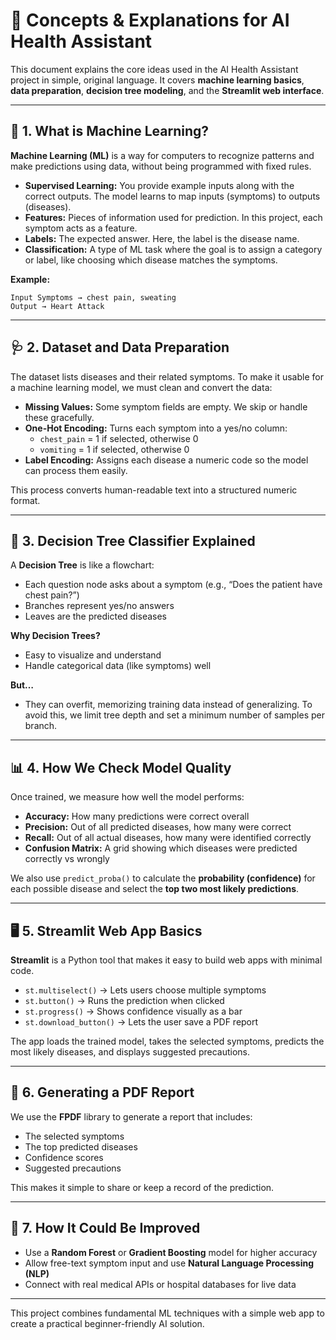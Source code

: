 # 📘 Concepts & Explanations for AI Health Assistant

This document explains the core ideas used in the AI Health Assistant project in simple, original language. It covers **machine learning basics**, **data preparation**, **decision tree modeling**, and the **Streamlit web interface**.

---

## 🤖 1. What is Machine Learning?

**Machine Learning (ML)** is a way for computers to recognize patterns and make predictions using data, without being programmed with fixed rules.

- **Supervised Learning:** You provide example inputs along with the correct outputs. The model learns to map inputs (symptoms) to outputs (diseases).
- **Features:** Pieces of information used for prediction. In this project, each symptom acts as a feature.
- **Labels:** The expected answer. Here, the label is the disease name.
- **Classification:** A type of ML task where the goal is to assign a category or label, like choosing which disease matches the symptoms.

**Example:**
```
Input Symptoms → chest pain, sweating
Output → Heart Attack
```

---

## 🩺 2. Dataset and Data Preparation

The dataset lists diseases and their related symptoms. To make it usable for a machine learning model, we must clean and convert the data:

- **Missing Values:** Some symptom fields are empty. We skip or handle these gracefully.
- **One-Hot Encoding:** Turns each symptom into a yes/no column:
  - `chest_pain` = 1 if selected, otherwise 0
  - `vomiting` = 1 if selected, otherwise 0
- **Label Encoding:** Assigns each disease a numeric code so the model can process them easily.

This process converts human-readable text into a structured numeric format.

---

## 🌳 3. Decision Tree Classifier Explained

A **Decision Tree** is like a flowchart:
- Each question node asks about a symptom (e.g., “Does the patient have chest pain?”)
- Branches represent yes/no answers
- Leaves are the predicted diseases

**Why Decision Trees?**
- Easy to visualize and understand
- Handle categorical data (like symptoms) well

**But…**
- They can overfit, memorizing training data instead of generalizing. To avoid this, we limit tree depth and set a minimum number of samples per branch.

---

## 📊 4. How We Check Model Quality

Once trained, we measure how well the model performs:
- **Accuracy:** How many predictions were correct overall
- **Precision:** Out of all predicted diseases, how many were correct
- **Recall:** Out of all actual diseases, how many were identified correctly
- **Confusion Matrix:** A grid showing which diseases were predicted correctly vs wrongly

We also use `predict_proba()` to calculate the **probability (confidence)** for each possible disease and select the **top two most likely predictions**.

---

## 🖥️ 5. Streamlit Web App Basics

**Streamlit** is a Python tool that makes it easy to build web apps with minimal code.

- `st.multiselect()` → Lets users choose multiple symptoms
- `st.button()` → Runs the prediction when clicked
- `st.progress()` → Shows confidence visually as a bar
- `st.download_button()` → Lets the user save a PDF report

The app loads the trained model, takes the selected symptoms, predicts the most likely diseases, and displays suggested precautions.

---

## 📄 6. Generating a PDF Report

We use the **FPDF** library to generate a report that includes:
- The selected symptoms
- The top predicted diseases
- Confidence scores
- Suggested precautions

This makes it simple to share or keep a record of the prediction.

---

## 🔮 7. How It Could Be Improved

- Use a **Random Forest** or **Gradient Boosting** model for higher accuracy
- Allow free-text symptom input and use **Natural Language Processing (NLP)**
- Connect with real medical APIs or hospital databases for live data

---

This project combines fundamental ML techniques with a simple web app to create a practical beginner-friendly AI solution.
